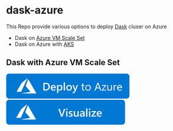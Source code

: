 # dask-azure

This Repo provide various options to deploy [Dask](https://dask.org/) cluser on Azure

* Dask on [Azure VM Scale Set](https://docs.microsoft.com/en-us/azure/virtual-machine-scale-sets/)
* Dask on Azure with [AKS](https://docs.microsoft.com/en-us/azure/aks/)



## Dask with Azure VM Scale Set

[![Deploy To Azure](https://raw.githubusercontent.com/Azure/azure-quickstart-templates/master/1-CONTRIBUTION-GUIDE/images/deploytoazure.svg?sanitize=true)](https://portal.azure.com/#create/Microsoft.Template/uri/https://raw.githubusercontent.com/praneet22/dask-azure/master/dask-vmss/azure-dask-template.json)
[![Visualize](https://raw.githubusercontent.com/Azure/azure-quickstart-templates/master/1-CONTRIBUTION-GUIDE/images/visualizebutton.svg?sanitize=true)](http://armviz.io/#/?load=https://raw.githubusercontent.com/praneet22/dask-azure/master/dask-vmss/azure-dask-template.json) 
